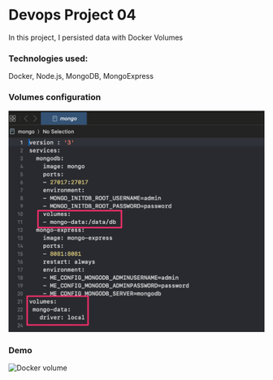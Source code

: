 # Devops Project 04
In this project, I persisted data with Docker Volumes


### Technologies used:
Docker, Node.js, MongoDB, MongoExpress

### Volumes configuration
![Running application](images/volumes.png)

### Demo

![Docker volume](https://youtu.be/ndZQt_Kjm4k)

